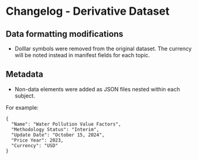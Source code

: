 # Changelog - Derivative Dataset

## Data formatting modifications

- Dolllar symbols were removed from the original dataset. The currency will be noted instead in manifest fields for each topic.

## Metadata

- Non-data elements were added as JSON files nested within each subject.

For example:

```
{
  "Name": "Water Pollution Value Factors",
  "Methodology Status": "Interim",
  "Update Date": "October 15, 2024",
  "Price Year": 2023,
  "Currency": "USD"
}
```